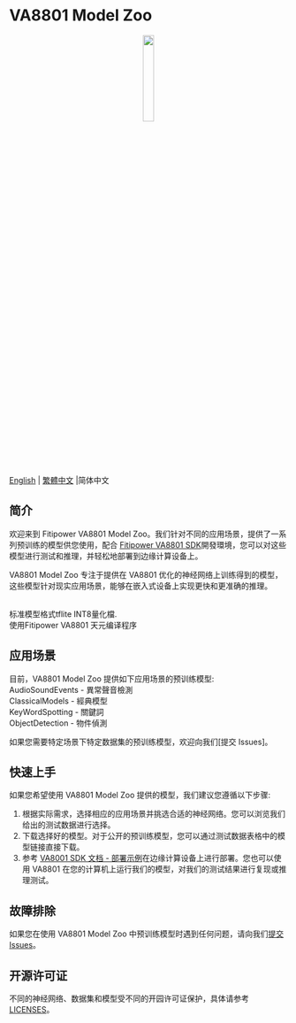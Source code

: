 # VA8801 Model Zoo

<div align="center">
  <a href="https://www.fitipower.com/" target="_blank"><img width="20%" src="https://www.fitipower.com/files/images/index/img02.webp"></a>
</div>

[English](README.md) | [繁體中文](README_zh_TW.md) |简体中文

## 简介

欢迎来到 Fitipower VA8801 Model Zoo。我们针对不同的应用场景，提供了一系列预训练的模型供您使用，配合 [Fitipower VA8801 SDK](https://www.fitipower.com/)開發環境，您可以对这些模型进行测试和推理，并轻松地部署到边缘计算设备上。

VA8801 Model Zoo 专注于提供在 VA8801 优化的神经网络上训练得到的模型，这些模型针对现实应用场景，能够在嵌入式设备上实现更快和更准确的推理。

<br>标准模型格式tflite INT8量化檔.
<br>使用Fitipower VA8801 天元编译程序 

## 应用场景
目前，VA8801 Model Zoo 提供如下应用场景的预训练模型:
<br>AudioSoundEvents - 異常聲音檢測
<br>ClassicalModels - 經典模型
<br>KeyWordSpotting - 關鍵詞
<br>ObjectDetection - 物件偵測                                                  

如果您需要特定场景下特定数据集的预训练模型，欢迎向我们[提交 Issues]。

## 快速上手

如果您希望使用 VA8801 Model Zoo 提供的模型，我们建议您遵循以下步骤:

1. 根据实际需求，选择相应的应用场景并挑选合适的神经网络。您可以浏览我们给出的测试数据进行选择。
2. 下载选择好的模型。对于公开的预训练模型，您可以通过测试数据表格中的模型链接直接下载。
3. 参考 [VA8001 SDK 文档 - 部署示例](https://www.fitipower.com/)在边缘计算设备上进行部署。您也可以使用 VA8801 在您的计算机上运行我们的模型，对我们的测试结果进行复现或推理测试。

## 故障排除

如果您在使用 VA8801 Model Zoo 中预训练模型时遇到任何问题，请向我们[提交 Issues](https://www.fitipower.com/)。

## 开源许可证

不同的神经网络、数据集和模型受不同的开园许可证保护，具体请参考 [LICENSES](LICENSES)。